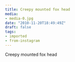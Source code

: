 ```yaml
---
title: Creepy mounted fox head
media:
- media-0.jpg
date: "2010-11-20T18:49:49Z"
draft: false
tags:
- imported
- from-instagram
---
```

Creepy mounted fox head
